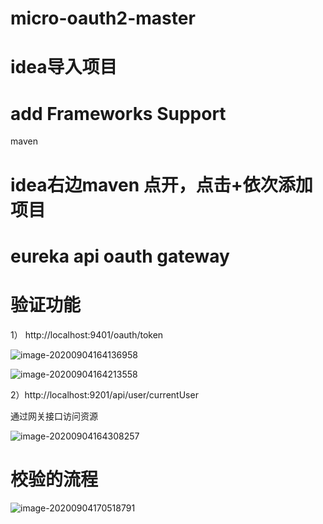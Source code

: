 # micro-oauth2-master
# idea导入项目

# add Frameworks Support

   maven

# idea右边maven 点开，点击+依次添加项目

# eureka api oauth gateway

# 验证功能

1） http://localhost:9401/oauth/token

![image-20200904164136958](C:\Users\oula\AppData\Roaming\Typora\typora-user-images\image-20200904164136958.png)



![image-20200904164213558](C:\Users\oula\AppData\Roaming\Typora\typora-user-images\image-20200904164213558.png)



2）http://localhost:9201/api/user/currentUser

通过网关接口访问资源

![image-20200904164308257](C:\Users\oula\AppData\Roaming\Typora\typora-user-images\image-20200904164308257.png)

# 校验的流程

![image-20200904170518791](C:\Users\oula\AppData\Roaming\Typora\typora-user-images\image-20200904170518791.png)

